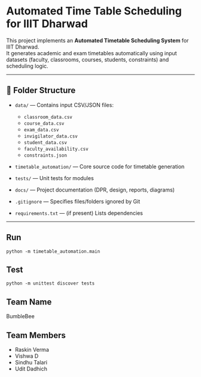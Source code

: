 # Automated Time Table Scheduling for IIIT Dharwad

This project implements an **Automated Timetable Scheduling System** for IIIT Dharwad.  
It generates academic and exam timetables automatically using input datasets (faculty, classrooms, courses, students, constraints) and scheduling logic.

---

## 📁 Folder Structure

- `data/` — Contains input CSV/JSON files:  
  - `classroom_data.csv`  
  - `course_data.csv`  
  - `exam_data.csv`  
  - `invigilator_data.csv`  
  - `student_data.csv`  
  - `faculty_availability.csv`  
  - `constraints.json`  

- `timetable_automation/` — Core source code for timetable generation  
- `tests/` — Unit tests for modules  
- `docs/` — Project documentation (DPR, design, reports, diagrams)  
- `.gitignore` — Specifies files/folders ignored by Git  
- `requirements.txt` — (if present) Lists dependencies  

---

## Run
```
python -m timetable_automation.main
```

## Test
```
python -m unittest discover tests
```

## Team Name
BumbleBee


## Team Members
- Raskin Verma
- Vishwa D
- Sindhu Talari
- Udit Dadhich
